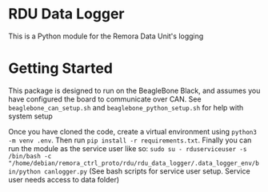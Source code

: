 # RDU Data Logger

This is a Python module for the Remora Data Unit's logging

# Getting Started

This package is designed to run on the BeagleBone Black, and assumes you have
configured the board to communicate over CAN. See `beaglebone_can_setup.sh` and
`beaglebone_python_setup.sh` for help with system setup

Once you have cloned the code, create a virtual environment using `python3 -m venv .env`.
Then run `pip install -r requirements.txt`. Finally you can run the module as the service user
like so: `sudo su - rduserviceuser -s /bin/bash -c "/home/debian/remora_ctrl_proto/rdu/rdu_data_logger/.data_logger_env/bin/python canlogger.py` (See bash scripts for service user setup. Service user needs access to data folder)
